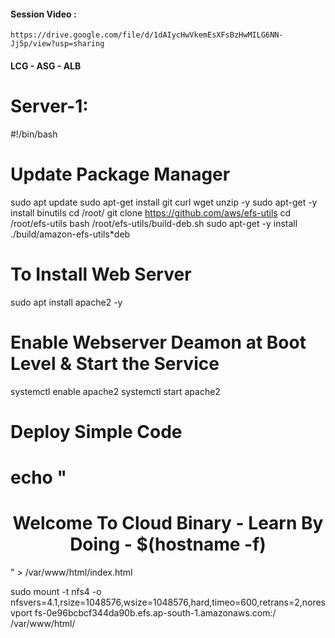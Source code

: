 #### Session Video :
    https://drive.google.com/file/d/1dAIycHwVkemEsXFsBzHwMILG6NN-Jj5p/view?usp=sharing
    
#### LCG - ASG - ALB


# Server-1:

#!/bin/bash

# Update Package Manager
sudo apt update
sudo apt-get install git curl wget unzip -y
sudo apt-get -y install binutils
cd /root/
git clone https://github.com/aws/efs-utils
cd /root/efs-utils
bash /root/efs-utils/build-deb.sh
sudo apt-get -y install ./build/amazon-efs-utils*deb

# To Install Web Server 
sudo apt install apache2 -y 

# Enable Webserver Deamon at Boot Level & Start the Service 
systemctl enable apache2
systemctl start apache2

# Deploy Simple Code 
# echo "<h1><center>Welcome To Cloud Binary - Learn By Doing - $(hostname -f)</center></h1>" > /var/www/html/index.html

sudo mount -t nfs4 -o nfsvers=4.1,rsize=1048576,wsize=1048576,hard,timeo=600,retrans=2,noresvport fs-0e96bcbcf344da90b.efs.ap-south-1.amazonaws.com:/ /var/www/html/

